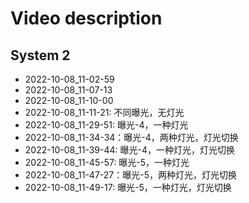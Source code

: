 # Video description

## System 2
- 2022-10-08_11-02-59
- 2022-10-08_11-07-13
- 2022-10-08_11-10-00
- 2022-10-08_11-11-21: 不同曝光，无灯光
- 2022-10-08_11-29-51: 曝光-4，一种灯光
- 2022-10-08_11-34-34：曝光-4，两种灯光，灯光切换
- 2022-10-08_11-39-44: 曝光-4，一种灯光，灯光切换
- 2022-10-08_11-45-57: 曝光-5，一种灯光
- 2022-10-08_11-47-27：曝光-5，两种灯光，灯光切换
- 2022-10-08_11-49-17: 曝光-5，一种灯光，灯光切换